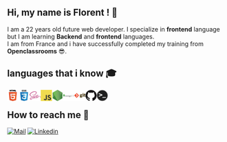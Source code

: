 ## Hi, my name is Florent ! :wave:
I am a 22 years old future web developer. I specialize in **frontend** language but I am learning **Backend** and **frontend** languages.</br>
I am from France and i have successfully completed my training from **Openclassrooms** :sunglasses:.

## languages that i know :mortar_board:
<img align="left" alt="HTML5" width="26px" src="https://raw.githubusercontent.com/github/explore/80688e429a7d4ef2fca1e82350fe8e3517d3494d/topics/html/html.png" />
<img align="left" alt="CSS3" width="26px" src="https://raw.githubusercontent.com/github/explore/80688e429a7d4ef2fca1e82350fe8e3517d3494d/topics/css/css.png" />
<img align="left" alt="Sass" width="26px" src="https://raw.githubusercontent.com/github/explore/80688e429a7d4ef2fca1e82350fe8e3517d3494d/topics/sass/sass.png" />
<img align="left" alt="JavaScript" width="26px" src="https://raw.githubusercontent.com/github/explore/80688e429a7d4ef2fca1e82350fe8e3517d3494d/topics/javascript/javascript.png" />
<img align="left" alt="Node.js" width="26px" src="https://raw.githubusercontent.com/github/explore/80688e429a7d4ef2fca1e82350fe8e3517d3494d/topics/nodejs/nodejs.png" />
<img align="left" alt="MongoDB" width="26px" src="https://raw.githubusercontent.com/github/explore/80688e429a7d4ef2fca1e82350fe8e3517d3494d/topics/mongodb/mongodb.png" />
<img align="left" alt="Git" width="26px" src="https://raw.githubusercontent.com/github/explore/80688e429a7d4ef2fca1e82350fe8e3517d3494d/topics/git/git.png" />
<img align="left" alt="GitHub" width="26px" src="https://raw.githubusercontent.com/github/explore/78df643247d429f6cc873026c0622819ad797942/topics/github/github.png" />
<img align="left" alt="Terminal" width="26px" src="https://raw.githubusercontent.com/github/explore/80688e429a7d4ef2fca1e82350fe8e3517d3494d/topics/terminal/terminal.png" />
</br>

## How to reach me :memo:
[![Mail](https://img.shields.io/badge/-florentjouinot99@gmail.com-gray?style=flat-square&logo=gmail&logoColor=red&link=https://linkedin.com/in/florent-jouinot-9530b41b7/)](mailto:florentjouinot99@gmail.com)
[![Linkedin](https://img.shields.io/badge/-Florent%20Jouinot-blue?style=flat-square&logo=linkedin&logoColor=white&link=https://linkedin.com/in/florent-jouinot-9530b41b7/)](https://linkedin.com/in/florent-jouinot-9530b41b7/)
</br>
